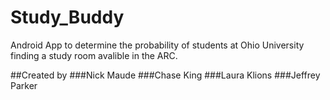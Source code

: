 # Study_Buddy
Android App to determine the probability of students at Ohio University finding a study room avalible in the ARC. 

##Created by 
###Nick Maude 
###Chase King
###Laura Klions
###Jeffrey Parker
